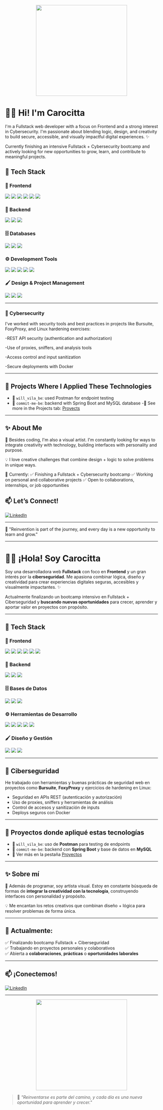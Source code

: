 <div align="center">
  <img src="https://media1.tenor.com/m/Wm4dRBIB4jsAAAAC/this-is-fine-it-crowd.gif" width="300"/>
</div>

# 👋🏻 Hi! I'm Carocitta

I'm a Fullstack web developer with a focus on Frontend and a strong interest in Cybersecurity. I'm passionate about blending logic, design, and creativity to build secure, accessible, and visually impactful digital experiences. ✨

Currently finishing an intensive Fullstack + Cybersecurity bootcamp and actively looking for new opportunities to grow, learn, and contribute to meaningful projects.

## 🧰 Tech Stack

### 🎨 Frontend
<p> <img src="https://img.shields.io/badge/JavaScript-F7DF1E?logo=javascript&logoColor=black&style=for-the-badge" />
  <img src="https://img.shields.io/badge/React-20232A?logo=react&logoColor=61DAFB&style=for-the-badge" /> 
  <img src="https://img.shields.io/badge/Vite-646CFF?logo=vite&logoColor=white&style=for-the-badge" /> 
  <img src="https://img.shields.io/badge/Bootstrap-7952B3?logo=bootstrap&logoColor=white&style=for-the-badge" /> 
  <img src="https://img.shields.io/badge/CSS3-1572B6?logo=css3&logoColor=white&style=for-the-badge" /> 
  <img src="https://img.shields.io/badge/HTML5-E34F26?logo=html5&logoColor=white&style=for-the-badge" /> </p>
  
### 🧪 Backend
<p> <img src="https://img.shields.io/badge/Java-007396?logo=java&logoColor=white&style=for-the-badge" /> 
  <img src="https://img.shields.io/badge/SpringBoot-6DB33F?logo=springboot&logoColor=white&style=for-the-badge" /> 
  <img src="https://img.shields.io/badge/Node.js-339933?logo=node.js&logoColor=white&style=for-the-badge" /> </p>
  
### 🗄️ Databases
<p> <img src="https://img.shields.io/badge/MySQL-4479A1?logo=mysql&logoColor=white&style=for-the-badge" /> 
  <img src="https://img.shields.io/badge/PostgreSQL-4169E1?logo=postgresql&logoColor=white&style=for-the-badge" /> 
  <img src="https://img.shields.io/badge/pgAdmin4-008bb9?style=for-the-badge" /> </p>
  
### ⚙️ Development Tools
<p> <img src="https://img.shields.io/badge/Postman-FF6C37?logo=postman&logoColor=white&style=for-the-badge" /> 
  <img src="https://img.shields.io/badge/Docker-2496ED?logo=docker&logoColor=white&style=for-the-badge" />
  <img src="https://img.shields.io/badge/Git-F05032?logo=git&logoColor=white&style=for-the-badge" />
  <img src="https://img.shields.io/badge/Linux-FCC624?logo=linux&logoColor=black&style=for-the-badge" /> 
  <img src="https://img.shields.io/badge/VSCode-007ACC?logo=visual-studio-code&logoColor=white&style=for-the-badge" /> </p>

  
### 🖌️ Design & Project Management
<p> <img src="https://img.shields.io/badge/Figma-F24E1E?logo=figma&logoColor=white&style=for-the-badge" />
  <img src="https://img.shields.io/badge/Jira-0052CC?logo=jira&logoColor=white&style=for-the-badge" />
  <img src="https://img.shields.io/badge/Trello-0052CC?logo=trello&logoColor=white&style=for-the-badge" /> </p>


---

### 🔐 Cybersecurity
I've worked with security tools and best practices in projects like Bursuite, FoxyProxy, and Linux hardening exercises:

-REST API security (authentication and authorization)

-Use of proxies, sniffers, and analysis tools

-Access control and input sanitization

-Secure deployments with Docker

---


## 🧩 Projects Where I Applied These Technologies

- 🛒 `will_vila_be`: used Postman for endpoint testing
- 📌 `commit-me-be`:  backend with Spring Boot and MySQL database
-🎯 See more in the Projects tab: [Proyects](https://github.com/Carocitta?tab=repositories)

---

## ✨ About Me

🎨 Besides coding, I'm also a visual artist. I'm constantly looking for ways to integrate creativity with technology, building interfaces with personality and purpose.

💡 I love creative challenges that combine design + logic to solve problems in unique ways.

📍 Currently:
✅ Finishing a Fullstack + Cybersecurity bootcamp
✅ Working on personal and collaborative projects
✅ Open to collaborations, internships, or job opportunities

## 📫 Let’s Connect!

[![LinkedIn](https://img.shields.io/badge/-Carolina%20Mas-blue?logo=Linkedin&logoColor=white&style=for-the-badge)](https://www.linkedin.com/in/carolina-mas/)

---

💬 "Reinvention is part of the journey, and every day is a new opportunity to learn and grow."


------------------------------------------------------------------------

# 👋🏻 ¡Hola! Soy Carocitta

Soy una desarrolladora web **Fullstack** con foco en **Frontend** y un gran interés por la **ciberseguridad**. Me apasiona combinar lógica, diseño y creatividad para crear experiencias digitales seguras, accesibles y visualmente impactantes. ✨
 
Actualmente finalizando un bootcamp intensivo en Fullstack + Ciberseguridad y **buscando nuevas oportunidades** para crecer, aprender y aportar valor en proyectos con propósito.

---

## 🧰 Tech Stack

### 🎨 Frontend
<p>
  <img src="https://img.shields.io/badge/JavaScript-F7DF1E?logo=javascript&logoColor=black&style=for-the-badge" />
  <img src="https://img.shields.io/badge/React-20232A?logo=react&logoColor=61DAFB&style=for-the-badge" />
  <img src="https://img.shields.io/badge/Vite-646CFF?logo=vite&logoColor=white&style=for-the-badge" />
  <img src="https://img.shields.io/badge/Bootstrap-7952B3?logo=bootstrap&logoColor=white&style=for-the-badge" />
  <img src="https://img.shields.io/badge/CSS3-1572B6?logo=css3&logoColor=white&style=for-the-badge" />
  <img src="https://img.shields.io/badge/HTML5-E34F26?logo=html5&logoColor=white&style=for-the-badge" />
</p>

### 🧪 Backend
<p>
  <img src="https://img.shields.io/badge/Java-007396?logo=java&logoColor=white&style=for-the-badge" />
  <img src="https://img.shields.io/badge/SpringBoot-6DB33F?logo=springboot&logoColor=white&style=for-the-badge" />
  <img src="https://img.shields.io/badge/Node.js-339933?logo=node.js&logoColor=white&style=for-the-badge" />
</p>

### 🗄️ Bases de Datos
<p>
  <img src="https://img.shields.io/badge/MySQL-4479A1?logo=mysql&logoColor=white&style=for-the-badge" />
  <img src="https://img.shields.io/badge/PostgreSQL-4169E1?logo=postgresql&logoColor=white&style=for-the-badge" />
  <img src="https://img.shields.io/badge/pgAdmin4-008bb9?style=for-the-badge" />
</p>

### ⚙️ Herramientas de Desarrollo
<p>
  <img src="https://img.shields.io/badge/Postman-FF6C37?logo=postman&logoColor=white&style=for-the-badge" />
  <img src="https://img.shields.io/badge/Docker-2496ED?logo=docker&logoColor=white&style=for-the-badge" />
  <img src="https://img.shields.io/badge/Git-F05032?logo=git&logoColor=white&style=for-the-badge" />
  <img src="https://img.shields.io/badge/Linux-FCC624?logo=linux&logoColor=black&style=for-the-badge" />
  <img src="https://img.shields.io/badge/VSCode-007ACC?logo=visual-studio-code&logoColor=white&style=for-the-badge" />
</p>

### 🖌️ Diseño y Gestión
<p>
  <img src="https://img.shields.io/badge/Figma-F24E1E?logo=figma&logoColor=white&style=for-the-badge" />
  <img src="https://img.shields.io/badge/Jira-0052CC?logo=jira&logoColor=white&style=for-the-badge" />
  <img src="https://img.shields.io/badge/Trello-0052CC?logo=trello&logoColor=white&style=for-the-badge" />
</p>

---

## 🔐 Ciberseguridad
He trabajado con herramientas y buenas prácticas de seguridad web en proyectos como **Bursuite**, **FoxyProxy** y ejercicios de hardening en Linux:

- Seguridad en APIs REST (autenticación y autorización)
- Uso de proxies, sniffers y herramientas de análisis
- Control de accesos y sanitización de inputs
- Deploys seguros con Docker

---

## 🧩 Proyectos donde apliqué estas tecnologías

- 🛒 `will_vila_be`: uso de **Postman** para testing de endpoints  
- 📌 `commit-me-be`: backend con **Spring Boot** y base de datos en **MySQL**
- 🎯 Ver más en la pestaña [Proyectos](https://github.com/Carocitta?tab=repositories)

---

## ✨ Sobre mí

🎨 Además de programar, soy artista visual. Estoy en constante búsqueda de formas de **integrar la creatividad con la tecnología**, construyendo interfaces con personalidad y propósito.

💡 Me encantan los retos creativos que combinan diseño + lógica para resolver problemas de forma única.

---

## 📍 Actualmente:

✅ Finalizando bootcamp Fullstack + Ciberseguridad  
✅ Trabajando en proyectos personales y colaborativos  
✅ Abierta a **colaboraciones**, **prácticas** o **oportunidades laborales**  

---

## 📫 ¡Conectemos!

[![LinkedIn](https://img.shields.io/badge/-Carolina%20Mas-blue?logo=Linkedin&logoColor=white&style=for-the-badge)](https://www.linkedin.com/in/carolina-mas/)

---

<div align="center">
  <img src="https://github.com/user-attachments/assets/7c333317-db32-43a3-b067-ca1df4806cb2" width="300"/>
</div>

> 💬 *"Reinventarse es parte del camino, y cada día es una nueva oportunidad para aprender y crecer."*

